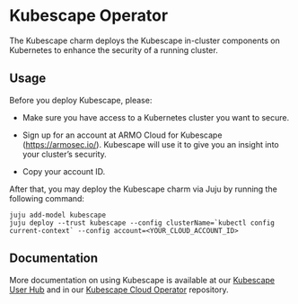 # Kubescape Operator

The Kubescape charm deploys the Kubescape in-cluster components on Kubernetes to enhance the security of a running cluster.

## Usage

Before you deploy Kubescape, please:

- Make sure you have access to a Kubernetes cluster you want to secure.

- Sign up for an account at ARMO Cloud for Kubescape (https://armosec.io/). Kubescape will use it to give you an insight into your cluster’s security.

- Copy your account ID.

After that, you may deploy the Kubescape charm via Juju by running the following command:

```
juju add-model kubescape
juju deploy --trust kubescape --config clusterName=`kubectl config current-context` --config account=<YOUR_CLOUD_ACCOUNT_ID>
```

## Documentation

More documentation on using Kubescape is available at our [Kubescape User Hub](https://hub.armosec.io/docs) and in our [Kubescape Cloud Operator](https://github.com/kubescape/helm-charts/blob/master/charts/kubescape-cloud-operator/README.md) repository.
